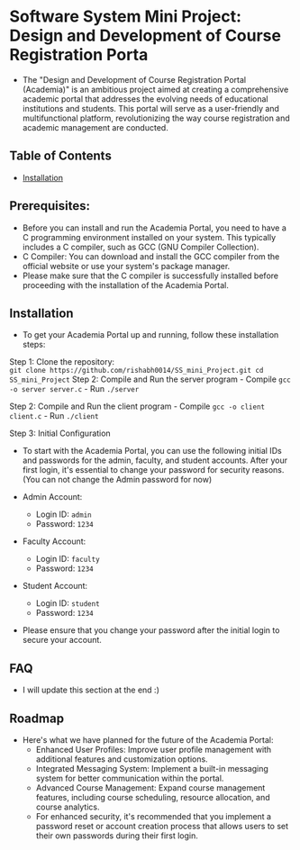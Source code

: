 # Software System Mini Project: Design and Development of Course Registration Porta
- The "Design and Development of Course Registration Portal (Academia)" is an ambitious project aimed at creating a comprehensive academic portal that addresses the evolving needs of educational institutions and students. This portal will serve as a user-friendly and multifunctional platform, revolutionizing the way course registration and academic management are conducted.

## Table of Contents

- [Installation](#installation)

## Prerequisites:
- Before you can install and run the Academia Portal, you need to have a C programming environment installed on your system. This typically includes a C compiler, such as GCC (GNU Compiler Collection).
- C Compiler: You can download and install the GCC compiler from the official website or use your system's package manager.
- Please make sure that the C compiler is successfully installed before proceeding with the installation of the Academia Portal.


## Installation
- To get your Academia Portal up and running, follow these installation steps:

Step 1: Clone the repository:   
    ```
        git clone https://github.com/rishabh0014/SS_mini_Project.git
        cd SS_mini_Project
    ```
Step 2: Compile and Run the server program
    - Compile
    ```
        gcc -o server server.c
    ```
    - Run
    ```
        ./server
    ```

Step 2: Compile and Run the client program
    - Compile
    ```
        gcc -o client client.c
    ```
    - Run
    ```
        ./client
    ```

Step 3: Initial Configuration
- To start with the Academia Portal, you can use the following initial IDs and passwords for the admin, faculty, and student accounts. After your first login, it's essential to change your password for security reasons. (You can not change the Admin password for now)

- Admin Account:  
    - Login ID: `admin`
    - Password: `1234`
- Faculty Account: 
    - Login ID: `faculty`
    - Password: `1234`
- Student Account:  
    - Login ID: `student`
    - Password: `1234`
- Please ensure that you change your password after the initial login to secure your account.

## FAQ
- I will update this section at the end :)

## Roadmap

- Here's what we have planned for the future of the Academia Portal:
  - Enhanced User Profiles: Improve user profile management with additional features and customization options.
  - Integrated Messaging System: Implement a built-in messaging system for better communication within the portal.
  - Advanced Course Management: Expand course management features, including course scheduling, resource allocation, and course analytics.
  - For enhanced security, it's recommended that you implement a password reset or account creation process that allows users to set their own passwords during their first login.
  
